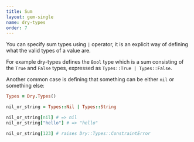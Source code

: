 ```yaml
---
title: Sum
layout: gem-single
name: dry-types
order: 7
---
```


You can specify sum types using `|` operator, it is an explicit way of defining what the valid types of a value are.

For example dry-types defines the `Bool` type which is a sum consisting of the `True` and `False` types, expressed as `Types::True | Types::False`.

Another common case is defining that something can be either `nil` or something else:

``` ruby
Types = Dry.Types()

nil_or_string = Types::Nil | Types::String

nil_or_string[nil] # => nil
nil_or_string["hello"] # => "hello"

nil_or_string[123] # raises Dry::Types::ConstraintError
```
